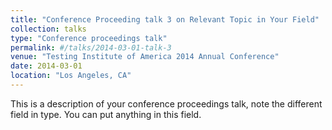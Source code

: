 ```yaml
---
title: "Conference Proceeding talk 3 on Relevant Topic in Your Field"
collection: talks
type: "Conference proceedings talk"
permalink: #/talks/2014-03-01-talk-3
venue: "Testing Institute of America 2014 Annual Conference"
date: 2014-03-01
location: "Los Angeles, CA"
---
```


This is a description of your conference proceedings talk, note the different field in type. You can put anything in this field.
